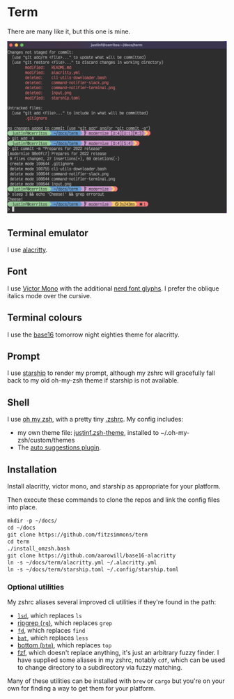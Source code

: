 # Term

There are many like it, but this one is mine.

![screenshot](screenshot.png)

## Terminal emulator

I use [alacritty](https://alacritty.org/).

## Font

I use [Victor Mono](https://rubjo.github.io/victor-mono/) with the additional [nerd font glyphs](https://www.nerdfonts.com/font-downloads). I prefer the oblique italics mode over the cursive.

## Terminal colours

I use the [base16](https://github.com/aarowill/base16-alacritty) tomorrow night eighties theme for alacritty.

## Prompt

I use [starship](https://starship.rs/) to render my prompt, although my zshrc will gracefully fall back to my old oh-my-zsh theme if starship is not available.

## Shell

I use [oh my zsh](https://github.com/robbyrussell/oh-my-zsh), with a pretty tiny [.zshrc](zshrc). My config includes:

* my own theme file: [justinf.zsh-theme](justinf.zsh-theme), installed to ~/.oh-my-zsh/custom/themes
* The [auto suggestions plugin](https://github.com/zsh-users/zsh-autosuggestions).

## Installation

Install alacritty, victor mono, and starship as appropriate for your platform.

Then execute these commands to clone the repos and link the config files into place.
```
mkdir -p ~/docs/
cd ~/docs
git clone https://github.com/fitzsimmons/term
cd term
./install_omzsh.bash
git clone https://github.com/aarowill/base16-alacritty
ln -s ~/docs/term/alacritty.yml ~/.alacritty.yml
ln -s ~/docs/term/starship.toml ~/.config/starship.toml
```

### Optional utilities

My zshrc aliases several improved cli utilities if they're found in the path:

* [`lsd`](https://github.com/Peltoche/lsd#description), which replaces `ls`
* [ripgrep (`rg`)](https://github.com/BurntSushi/ripgrep#ripgrep-rg), which replaces `grep`
* [`fd`](https://github.com/sharkdp/fd#fd), which replaces `find`
* [`bat`](https://github.com/sharkdp/bat#syntax-highlighting), which replaces `less`
* [bottom (`btm`)](https://github.com/ClementTsang/bottom), which replaces `top`
* [fzf](https://github.com/junegunn/fzf), which doesn't replace anything, it's just an arbitrary fuzzy finder. I have supplied some aliases in my zshrc, notably `cdf`, which can be used to change directory to a subdirectory via fuzzy matching.

Many of these utilities can be installed with `brew` or `cargo` but you're on your own for finding a way to get them for your platform.
